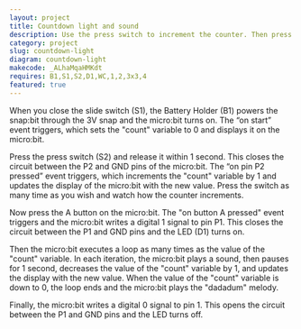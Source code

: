 ```yaml
---
layout: project
title: Countdown light and sound
description: Use the press switch to increment the counter. Then press the A button on the micro:bit and watch how the counter automatically starts to count down with light and sound.
category: project
slug: countdown-light
diagram: countdown-light
makecode: _ALhaMqaHMKdt
requires: B1,S1,S2,D1,WC,1,2,3x3,4
featured: true
---
```


When you close the slide switch (S1), the Battery Holder (B1) powers the snap:bit through the 3V snap and the micro:bit turns on. The “on start” event triggers, which sets the "count" variable to 0 and displays it on the micro:bit.

Press the press switch (S2) and release it within 1 second. This closes the circuit between the P2 and GND pins of the micro:bit. The “on pin P2 pressed” event triggers, which increments the "count" variable by 1 and updates the display of the micro:bit with the new value. Press the switch as many time as you wish and watch how the counter increments.

Now press the A button on the micro:bit. The "on button A pressed" event triggers and the micro:bit writes a digital 1 signal to pin P1. This closes the circuit between the P1 and GND pins and the LED (D1) turns on. 

Then the micro:bit executes a loop as many times as the value of the "count" variable. In each iteration, the micro:bit plays a sound, then pauses for 1 second, decreases the value of the "count" variable by 1, and updates the display with the new value. When the value of the "count" variable is down to 0, the loop ends and the micro:bit plays the "dadadum" melody.

Finally, the micro:bit writes a digital 0 signal to pin 1. This opens the circuit between the P1 and GND pins and the LED turns off.